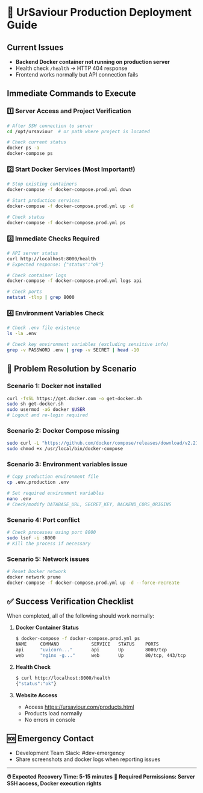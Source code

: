 # 🚀 UrSaviour Production Deployment Guide

## Current Issues
- **Backend Docker container not running on production server**
- Health check `/health` → HTTP 404 response
- Frontend works normally but API connection fails

## Immediate Commands to Execute

### 1️⃣ Server Access and Project Verification
```bash
# After SSH connection to server
cd /opt/ursaviour  # or path where project is located

# Check current status
docker ps -a
docker-compose ps
```

### 2️⃣ Start Docker Services (Most Important!)
```bash
# Stop existing containers
docker-compose -f docker-compose.prod.yml down

# Start production services
docker-compose -f docker-compose.prod.yml up -d

# Check status
docker-compose -f docker-compose.prod.yml ps
```

### 3️⃣ Immediate Checks Required
```bash
# API server status
curl http://localhost:8000/health
# Expected response: {"status":"ok"}

# Check container logs
docker-compose -f docker-compose.prod.yml logs api

# Check ports
netstat -tlnp | grep 8000
```

### 4️⃣ Environment Variables Check
```bash
# Check .env file existence
ls -la .env

# Check key environment variables (excluding sensitive info)
grep -v PASSWORD .env | grep -v SECRET | head -10
```

## 🔧 Problem Resolution by Scenario

### Scenario 1: Docker not installed
```bash
curl -fsSL https://get.docker.com -o get-docker.sh
sudo sh get-docker.sh
sudo usermod -aG docker $USER
# Logout and re-login required
```

### Scenario 2: Docker Compose missing
```bash
sudo curl -L "https://github.com/docker/compose/releases/download/v2.21.0/docker-compose-$(uname -s)-$(uname -m)" -o /usr/local/bin/docker-compose
sudo chmod +x /usr/local/bin/docker-compose
```

### Scenario 3: Environment variables issue
```bash
# Copy production environment file
cp .env.production .env

# Set required environment variables
nano .env
# Check/modify DATABASE_URL, SECRET_KEY, BACKEND_CORS_ORIGINS
```

### Scenario 4: Port conflict
```bash
# Check processes using port 8000
sudo lsof -i :8000
# Kill the process if necessary
```

### Scenario 5: Network issues
```bash
# Reset Docker network
docker network prune
docker-compose -f docker-compose.prod.yml up -d --force-recreate
```

## ✅ Success Verification Checklist

When completed, all of the following should work normally:

1. **Docker Container Status**
   ```bash
   $ docker-compose -f docker-compose.prod.yml ps
   NAME     COMMAND            SERVICE   STATUS    PORTS
   api      "uvicorn..."       api       Up        8000/tcp
   web      "nginx -g..."      web       Up        80/tcp, 443/tcp
   ```

2. **Health Check**
   ```bash
   $ curl http://localhost:8000/health
   {"status":"ok"}
   ```

3. **Website Access**
   - Access https://ursaviour.com/products.html
   - Products load normally
   - No errors in console

## 🆘 Emergency Contact
- Development Team Slack: #dev-emergency
- Share screenshots and docker logs when reporting issues

---
**⏰ Expected Recovery Time: 5-15 minutes**
**👥 Required Permissions: Server SSH access, Docker execution rights**